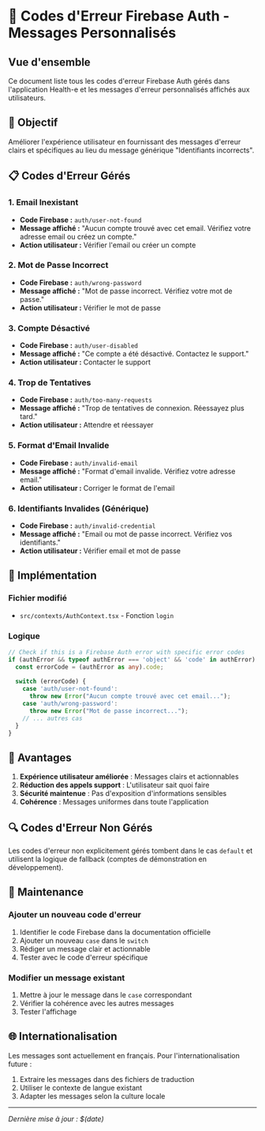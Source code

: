 # 🔐 Codes d'Erreur Firebase Auth - Messages Personnalisés

## Vue d'ensemble
Ce document liste tous les codes d'erreur Firebase Auth gérés dans l'application Health-e et les messages d'erreur personnalisés affichés aux utilisateurs.

## 🎯 Objectif
Améliorer l'expérience utilisateur en fournissant des messages d'erreur clairs et spécifiques au lieu du message générique "Identifiants incorrects".

## 📋 Codes d'Erreur Gérés

### 1. **Email Inexistant**
- **Code Firebase :** `auth/user-not-found`
- **Message affiché :** "Aucun compte trouvé avec cet email. Vérifiez votre adresse email ou créez un compte."
- **Action utilisateur :** Vérifier l'email ou créer un compte

### 2. **Mot de Passe Incorrect**
- **Code Firebase :** `auth/wrong-password`
- **Message affiché :** "Mot de passe incorrect. Vérifiez votre mot de passe."
- **Action utilisateur :** Vérifier le mot de passe

### 3. **Compte Désactivé**
- **Code Firebase :** `auth/user-disabled`
- **Message affiché :** "Ce compte a été désactivé. Contactez le support."
- **Action utilisateur :** Contacter le support

### 4. **Trop de Tentatives**
- **Code Firebase :** `auth/too-many-requests`
- **Message affiché :** "Trop de tentatives de connexion. Réessayez plus tard."
- **Action utilisateur :** Attendre et réessayer

### 5. **Format d'Email Invalide**
- **Code Firebase :** `auth/invalid-email`
- **Message affiché :** "Format d'email invalide. Vérifiez votre adresse email."
- **Action utilisateur :** Corriger le format de l'email

### 6. **Identifiants Invalides (Générique)**
- **Code Firebase :** `auth/invalid-credential`
- **Message affiché :** "Email ou mot de passe incorrect. Vérifiez vos identifiants."
- **Action utilisateur :** Vérifier email et mot de passe

## 🔧 Implémentation

### Fichier modifié
- `src/contexts/AuthContext.tsx` - Fonction `login`

### Logique
```typescript
// Check if this is a Firebase Auth error with specific error codes
if (authError && typeof authError === 'object' && 'code' in authError) {
  const errorCode = (authError as any).code;
  
  switch (errorCode) {
    case 'auth/user-not-found':
      throw new Error("Aucun compte trouvé avec cet email...");
    case 'auth/wrong-password':
      throw new Error("Mot de passe incorrect...");
    // ... autres cas
  }
}
```

## 🚀 Avantages

1. **Expérience utilisateur améliorée** : Messages clairs et actionnables
2. **Réduction des appels support** : L'utilisateur sait quoi faire
3. **Sécurité maintenue** : Pas d'exposition d'informations sensibles
4. **Cohérence** : Messages uniformes dans toute l'application

## 🔍 Codes d'Erreur Non Gérés

Les codes d'erreur non explicitement gérés tombent dans le cas `default` et utilisent la logique de fallback (comptes de démonstration en développement).

## 📝 Maintenance

### Ajouter un nouveau code d'erreur
1. Identifier le code Firebase dans la documentation officielle
2. Ajouter un nouveau `case` dans le `switch`
3. Rédiger un message clair et actionnable
4. Tester avec le code d'erreur spécifique

### Modifier un message existant
1. Mettre à jour le message dans le `case` correspondant
2. Vérifier la cohérence avec les autres messages
3. Tester l'affichage

## 🌐 Internationalisation

Les messages sont actuellement en français. Pour l'internationalisation future :
1. Extraire les messages dans des fichiers de traduction
2. Utiliser le contexte de langue existant
3. Adapter les messages selon la culture locale

---

*Dernière mise à jour : $(date)*
